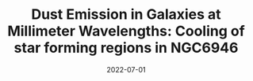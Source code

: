 ---
title: "Dust Emission in Galaxies at Millimeter Wavelengths: Cooling of star forming regions in NGC6946"
collection: "publications"
category: "co_procs"
permalink: /publications/2022EPJWC25700016E
link: https://ui.adsabs.harvard.edu/abs/2022EPJWC.25700016E/abstract
date: 2022-07-01
venue: "mm Universe @ NIKA2 - Observing the mm Universe with the NIKA2 Camera"
citation: "Ejlali, G., Adam, R., Ade, P., et al. (2022), mm Universe @ NIKA2 - Observing the mm Universe with the NIKA2 Camera, 257, 00016."
---
